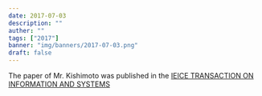 ```yaml
---
date: 2017-07-03
description: ""
auther: ""
tags: ["2017"]
banner: "img/banners/2017-07-03.png"
draft: false
---
```

The paper of Mr. Kishimoto was published in the [IEICE TRANSACTION ON INFORMATION AND SYSTEMS](https://search.ieice.org/bin/summary.php?id=e100-d_7_1505)
<!--more-->

